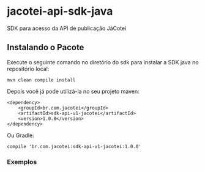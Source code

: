 # jacotei-api-sdk-java
SDK para acesso da API de publicação JáCotei


## Instalando o Pacote ##

Execute o seguinte comando no diretório do sdk para instalar a SDK java no repositório local:

```
mvn clean compile install
```

Depois você já pode utilizá-la no seu projeto maven:
``` 
<dependency>
    <groupId>br.com.jacotei</groupId>
    <artifactId>sdk-api-v1-jacotei</artifactId>
    <version>1.0.0</version>
</dependency>
```

Ou Gradle:
```
compile 'br.com.jacotei:sdk-api-v1-jacotei:1.0.0'
```


### Exemplos ###

